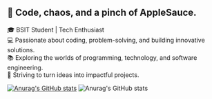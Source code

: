 ## 🍎 Code, chaos, and a pinch of AppleSauce. <br>
🎓 BSIT Student | Tech Enthusiast <br>
💻 Passionate about coding, problem-solving, and building innovative solutions. <br>
📚 Exploring the worlds of programming, technology, and software engineering. <br>
🌟 Striving to turn ideas into impactful projects. <br>

[![Anurag's GitHub stats](https://github-readme-stats.vercel.app/api?username=applesauce-00)](https://github.com/anuraghazra/github-readme-stats)
![Anurag's GitHub stats](https://github-readme-stats.vercel.app/api?username=anuraghazra&show_icons=true&theme=tokyonight)


<!--
**applesauce-00/applesauce-00** is a ✨ _special_ ✨ repository because its `README.md` (this file) appears on your GitHub profile.

Here are some ideas to get you started:

- 🔭 I’m currently working on ...
- 🌱 I’m currently learning ...
- 👯 I’m looking to collaborate on ...
- 🤔 I’m looking for help with ...
- 💬 Ask me about ...
- 📫 How to reach me: ...
- 😄 Pronouns: ...
- ⚡ Fun fact: ...
-->
